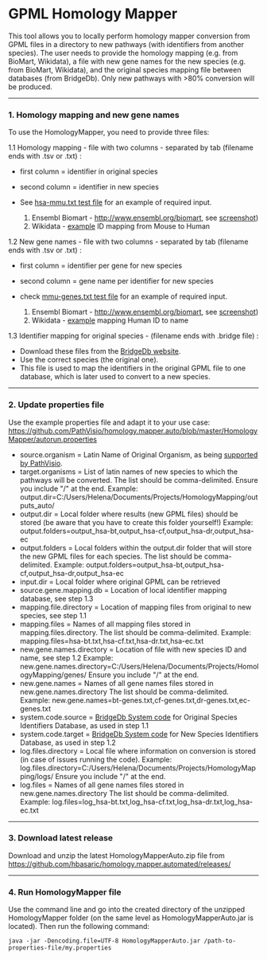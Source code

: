 # GPML Homology Mapper

This tool allows you to locally perform homology mapper conversion from GPML files in a directory to new pathways (with identifiers from another species). The user needs to provide the homology mapping (e.g. from BioMart, Wikidata), a file with new gene names for the new species (e.g. from BioMart, Wikidata), and the original species mapping file between databases (from BridgeDb).
Only new pathways with >80% conversion will be produced.

----

### 1. Homology mapping and new gene names
To use the HomologyMapper, you need to provide three files:

1.1 Homology mapping - file with two columns - separated by tab (filename ends with .tsv or .txt) :
  * first column = identifier in original species
  * second column = identifier in new species
  * See [hsa-mmu.txt test file](https://github.com/PathVisio/homology.mapper/tree/master/test) for an example of required input.

     1. Ensembl Biomart - http://www.ensembl.org/biomart, see [screenshot](https://github.com/PathVisio/homology.mapper/blob/master/test/biomart-homology.png))  
     1. Wikidata - [example](https://w.wiki/AeL) ID mapping from Mouse to Human
  
1.2 New gene names - file with two columns - separated by tab (filename ends with .tsv or .txt) :
  * first column = identifier per gene for new species
  * second column = gene name per identifier for new species
  * check [mmu-genes.txt test file](https://github.com/PathVisio/homology.mapper/tree/master/test) for an example of required input.

    1. Ensembl Biomart - http://www.ensembl.org/biomart, see [screenshot](https://github.com/PathVisio/homology.mapper/blob/master/test/biomart-gene-names.png))
    1. Wikidata - [example](https://w.wiki/AeM) mapping Human ID to name

1.3 Identifier mapping for original species - (filename ends with .bridge file) :
  * Download these files from the [BridgeDb website](https://bridgedb.github.io/data/gene_database/).
  * Use the correct species (the original one).
  * This file is used to map the identifiers in the original GPML file to one database, which is later used to convert to a new species.
----

### 2. Update properties file
Use the example properties file and adapt it to your use case:
https://github.com/PathVisio/homology.mapper.auto/blob/master/HomologyMapper/autorun.properties
  * source.organism = Latin Name of Original Organism, as being [supported by PathVisio](https://www.bridgedb.org/mapping-databases/ensembl-gene-mappings/).
  * target.organisms = List of latin names of new species to which the pathways will be converted. 
						The list should be comma-delimited. Ensure you include "/" at the end.
						Example: output.dir=C:/Users/Helena/Documents/Projects/HomologyMapping/outputs_auto/
  * output.dir = Local folder where results (new GPML files) should be stored (be aware that you have to create this folder yourself!)
						Example: output.folders=output_hsa-bt,output_hsa-cf,output_hsa-dr,output_hsa-ec
  * output.folders = Local folders within the output.dir folder that will store the new GPML files for each species.
						The list should be comma-delimited.
						Example: output.folders=output_hsa-bt,output_hsa-cf,output_hsa-dr,output_hsa-ec
  * input.dir = Local folder where original GPML can be retrieved
  * source.gene.mapping.db = Location of local identifier mapping database, see step 1.3
  * mapping.file.directory = Location of mapping files from original to new species, see step 1.1
  * mapping.files =  Names of all mapping files stored in mapping.files.directory.
						The list should be comma-delimited.
						Example: mapping.files=hsa-bt.txt,hsa-cf.txt,hsa-dr.txt,hsa-ec.txt
  * new.gene.names.directory = Location of file with new species ID and name, see step 1.2
						Example: new.gene.names.directory=C:/Users/Helena/Documents/Projects/HomologyMapping/genes/
						Ensure you include "/" at the end.
  * new.gene.names = Names of all gene names files stored in new.gene.names.directory
						The list should be comma-delimited.
						Example: new.gene.names=bt-genes.txt,cf-genes.txt,dr-genes.txt,ec-genes.txt
  * system.code.source = [BridgeDb System code](https://www.bridgedb.org/documentation/system-codes/) for Original Species Identifiers Database, as used in step 1.1
  * system.code.target = [BridgeDb System code](https://www.bridgedb.org/documentation/system-codes/) for New Species Identifiers Database, as used in step 1.2
  * log.files.directory =  Local file where information on conversion is stored (in case of issues running the code).
  						Example: log.files.directory=C:/Users/Helena/Documents/Projects/HomologyMapping/logs/
						Ensure you include "/" at the end.
  * log.files =  Names of all gene names files stored in new.gene.names.directory
						The list should be comma-delimited.
						Example: log.files=log_hsa-bt.txt,log_hsa-cf.txt,log_hsa-dr.txt,log_hsa-ec.txt
----

### 3. Download latest release
Download and unzip the latest HomologyMapperAuto.zip file from https://github.com/hbasaric/homology.mapper.automated/releases/

----

### 4. Run HomologyMapper file
Use the command line and go into the created directory of the unzipped HomologyMapper folder (on the same level as HomologyMapperAuto.jar is located). Then run the following command:
```
java -jar -Dencoding.file=UTF-8 HomologyMapperAuto.jar /path-to-properties-file/my.properties
```